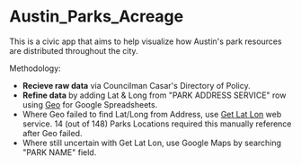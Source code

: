 # Austin_Parks_Acreage

This is a civic app that aims to help visualize how Austin's park resources are distributed throughout the city.

Methodology:

- **Recieve raw data** via Councilman Casar's Directory of Policy.
- **Refine data** by adding Lat & Long from "PARK ADDRESS SERVICE" row using [Geo](https://github.com/mapbox/geo-googledocs/) for Google Spreadsheets.
- Where Geo failed to find Lat/Long from Address, use [Get Lat Lon](http://dbsgeo.com/latlon/) web service. 14 (out of 148) Parks Locations required this manually reference after Geo failed.
- Where still uncertain with Get Lat Lon, use Google Maps by searching "PARK NAME" field.
